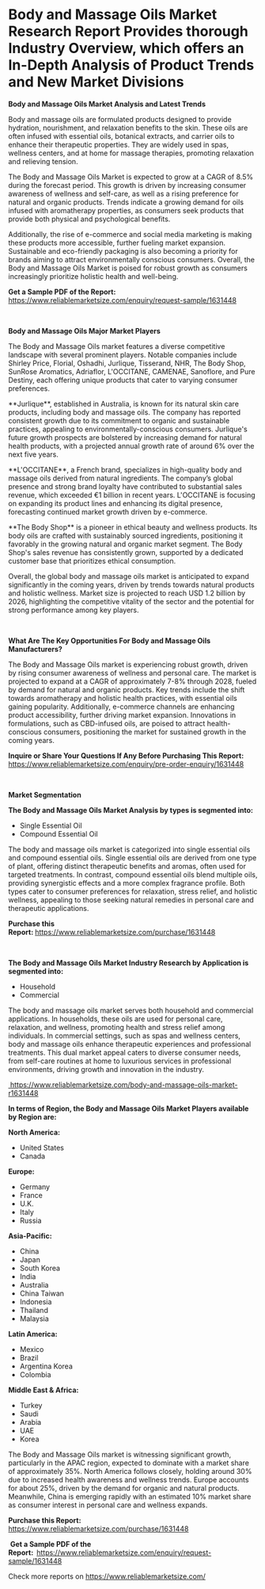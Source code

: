 <p><h1>Body and Massage Oils Market Research Report Provides thorough Industry Overview, which offers an In-Depth Analysis of Product Trends and New Market Divisions</h1></p><p><strong>Body and Massage Oils Market Analysis and Latest Trends</strong></p>
<p><p>Body and massage oils are formulated products designed to provide hydration, nourishment, and relaxation benefits to the skin. These oils are often infused with essential oils, botanical extracts, and carrier oils to enhance their therapeutic properties. They are widely used in spas, wellness centers, and at home for massage therapies, promoting relaxation and relieving tension.</p><p>The Body and Massage Oils Market is expected to grow at a CAGR of 8.5% during the forecast period. This growth is driven by increasing consumer awareness of wellness and self-care, as well as a rising preference for natural and organic products. Trends indicate a growing demand for oils infused with aromatherapy properties, as consumers seek products that provide both physical and psychological benefits. </p><p>Additionally, the rise of e-commerce and social media marketing is making these products more accessible, further fueling market expansion. Sustainable and eco-friendly packaging is also becoming a priority for brands aiming to attract environmentally conscious consumers. Overall, the Body and Massage Oils Market is poised for robust growth as consumers increasingly prioritize holistic health and well-being.</p></p>
<p><strong>Get a Sample PDF of the Report:&nbsp;</strong> <a href="https://www.reliablemarketsize.com/enquiry/request-sample/1631448?utm_campaign=2015&utm_medium=2&utm_source=Github&utm_content=ia&utm_term=08022025&utm_id=body-and-massage-oils">https://www.reliablemarketsize.com/enquiry/request-sample/1631448</a></p>
<p>&nbsp;</p>
<p><strong>Body and Massage Oils Major Market Players</strong></p>
<p><p>The Body and Massage Oils market features a diverse competitive landscape with several prominent players. Notable companies include Shirley Price, Florial, Oshadhi, Jurlique, Tisserand, NHR, The Body Shop, SunRose Aromatics, Adriaflor, L'OCCITANE, CAMENAE, Sanoflore, and Pure Destiny, each offering unique products that cater to varying consumer preferences.</p><p>**Jurlique**, established in Australia, is known for its natural skin care products, including body and massage oils. The company has reported consistent growth due to its commitment to organic and sustainable practices, appealing to environmentally-conscious consumers. Jurlique's future growth prospects are bolstered by increasing demand for natural health products, with a projected annual growth rate of around 6% over the next five years.</p><p>**L'OCCITANE**, a French brand, specializes in high-quality body and massage oils derived from natural ingredients. The company’s global presence and strong brand loyalty have contributed to substantial sales revenue, which exceeded €1 billion in recent years. L'OCCITANE is focusing on expanding its product lines and enhancing its digital presence, forecasting continued market growth driven by e-commerce.</p><p>**The Body Shop** is a pioneer in ethical beauty and wellness products. Its body oils are crafted with sustainably sourced ingredients, positioning it favorably in the growing natural and organic market segment. The Body Shop's sales revenue has consistently grown, supported by a dedicated customer base that prioritizes ethical consumption.</p><p>Overall, the global body and massage oils market is anticipated to expand significantly in the coming years, driven by trends towards natural products and holistic wellness. Market size is projected to reach USD 1.2 billion by 2026, highlighting the competitive vitality of the sector and the potential for strong performance among key players.</p></p>
<p>&nbsp;</p>
<p><strong>What Are The Key Opportunities For Body and Massage Oils Manufacturers?</strong></p>
<p><p>The Body and Massage Oils market is experiencing robust growth, driven by rising consumer awareness of wellness and personal care. The market is projected to expand at a CAGR of approximately 7-8% through 2028, fueled by demand for natural and organic products. Key trends include the shift towards aromatherapy and holistic health practices, with essential oils gaining popularity. Additionally, e-commerce channels are enhancing product accessibility, further driving market expansion. Innovations in formulations, such as CBD-infused oils, are poised to attract health-conscious consumers, positioning the market for sustained growth in the coming years.</p></p>
<p><strong>Inquire or Share Your Questions If Any Before Purchasing This Report:</strong> <a href="https://www.reliablemarketsize.com/enquiry/pre-order-enquiry/1631448?utm_campaign=2015&utm_medium=2&utm_source=Github&utm_content=ia&utm_term=08022025&utm_id=body-and-massage-oils">https://www.reliablemarketsize.com/enquiry/pre-order-enquiry/1631448</a></p>
<p>&nbsp;</p>
<p><strong>Market Segmentation</strong></p>
<p><strong>The Body and Massage Oils Market Analysis by types is segmented into:</strong></p>
<p><ul><li>Single Essential Oil</li><li>Compound Essential Oil</li></ul></p>
<p><p>The body and massage oils market is categorized into single essential oils and compound essential oils. Single essential oils are derived from one type of plant, offering distinct therapeutic benefits and aromas, often used for targeted treatments. In contrast, compound essential oils blend multiple oils, providing synergistic effects and a more complex fragrance profile. Both types cater to consumer preferences for relaxation, stress relief, and holistic wellness, appealing to those seeking natural remedies in personal care and therapeutic applications.</p></p>
<p><strong>Purchase this Report:&nbsp;</strong><a href="https://www.reliablemarketsize.com/purchase/1631448?utm_campaign=2015&utm_medium=2&utm_source=Github&utm_content=ia&utm_term=08022025&utm_id=body-and-massage-oils">https://www.reliablemarketsize.com/purchase/1631448</a></p>
<p>&nbsp;</p>
<p><strong>The Body and Massage Oils Market Industry Research by Application is segmented into:</strong></p>
<p><ul><li>Household</li><li>Commercial</li></ul></p>
<p><p>The body and massage oils market serves both household and commercial applications. In households, these oils are used for personal care, relaxation, and wellness, promoting health and stress relief among individuals. In commercial settings, such as spas and wellness centers, body and massage oils enhance therapeutic experiences and professional treatments. This dual market appeal caters to diverse consumer needs, from self-care routines at home to luxurious services in professional environments, driving growth and innovation in the industry.</p></p>
<p><a href="https://www.reliablemarketsize.com/body-and-massage-oils-market-r1631448?utm_campaign=2015&utm_medium=2&utm_source=Github&utm_content=ia&utm_term=08022025&utm_id=body-and-massage-oils">&nbsp;https://www.reliablemarketsize.com/body-and-massage-oils-market-r1631448</a></p>
<p><strong>In terms of Region, the Body and Massage Oils Market Players available by Region are:</strong></p>
<p>
    <p> <strong> North America: </strong>
        <ul>
            <li>United States</li>
            <li>Canada</li>
        </ul>
        </p> 
    <p> <strong> Europe: </strong>
        <ul>
            <li>Germany</li>
            <li>France</li>
            <li>U.K.</li>
            <li>Italy</li>
            <li>Russia</li>
        </ul>
        </p> 
    <p> <strong> Asia-Pacific: </strong>
        <ul>
            <li>China</li>
            <li>Japan</li>
            <li>South Korea</li>
            <li>India</li>
            <li>Australia</li>
            <li>China Taiwan</li>
            <li>Indonesia</li>
            <li>Thailand</li>
            <li>Malaysia</li>
        </ul>
        </p> 
    <p> <strong> Latin America: </strong>
        <ul>
            <li>Mexico</li>
            <li>Brazil</li>
            <li>Argentina Korea</li>
            <li>Colombia</li>
        </ul>
        </p> 
    <p> <strong> Middle East & Africa: </strong>
        <ul>
            <li>Turkey</li>
            <li>Saudi</li>
            <li>Arabia</li>
            <li>UAE</li>
            <li>Korea</li>
        </ul>
    </p>
    </p>
<p><p>The Body and Massage Oils market is witnessing significant growth, particularly in the APAC region, expected to dominate with a market share of approximately 35%. North America follows closely, holding around 30% due to increased health awareness and wellness trends. Europe accounts for about 25%, driven by the demand for organic and natural products. Meanwhile, China is emerging rapidly with an estimated 10% market share as consumer interest in personal care and wellness expands.</p></p>
<p><strong>Purchase this Report: </strong><a href="https://www.reliablemarketsize.com/purchase/1631448?utm_campaign=2015&utm_medium=2&utm_source=Github&utm_content=ia&utm_term=08022025&utm_id=body-and-massage-oils">https://www.reliablemarketsize.com/purchase/1631448</a></p>
<p>&nbsp;<strong>Get a Sample PDF of the Report:&nbsp;&nbsp;</strong><a href="https://www.reliablemarketsize.com/enquiry/request-sample/1631448?utm_campaign=2015&utm_medium=2&utm_source=Github&utm_content=ia&utm_term=08022025&utm_id=body-and-massage-oils">https://www.reliablemarketsize.com/enquiry/request-sample/1631448</a></p>
<p><strong></strong></p>
<p>Check more reports on <a href="https://www.reliablemarketsize.com/?utm_campaign=2015&utm_medium=2&utm_source=Github&utm_content=ia&utm_term=08022025&utm_id=body-and-massage-oils">https://www.reliablemarketsize.com/</a></p>